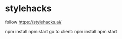 # stylehacks
follow https://stylehacks.ai/

npm install
npm start
go to client:
npm install
npm start
